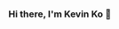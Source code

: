 ### Hi there, I'm Kevin Ko 👋

<!--
**kevinkooo/kevinkooo** is a ✨ _special_ ✨ repository because its `README.md` (this file) appears on your GitHub profile.

Here are some ideas to get you started:

- 🌱 I’m currently an MS Applied Data Science student @ the University of Chicago.
- 👯 I’m looking to collaborate on fresh concepts in price analytics and social science with a focus on creating a meaningful impact! Let's work together to bring about positive change. 💡🌐
- 💬 Ask me about baseball, the mountains, gaming, or any other activities!
- 📫 How to reach me: Feel free to reach out to [linkedin](https://www.linkedin.com/in/the-kevin-ko/) or through email at kevinko9701@gmail.com
- 😄 Pronouns: He/Him
